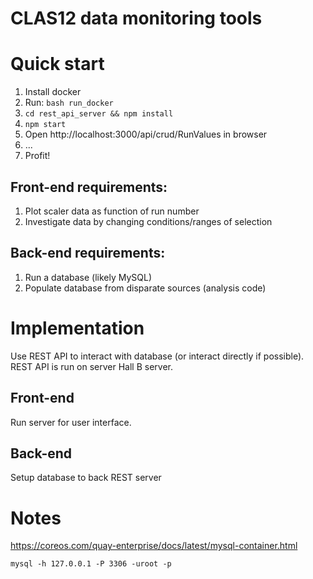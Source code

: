 CLAS12 data monitoring tools
============================

# Quick start

1. Install docker
2. Run: `bash run_docker`
3. `cd rest_api_server && npm install`
4. `npm start`
5. Open http://localhost:3000/api/crud/RunValues in browser
6. ...
7. Profit!


## Front-end requirements:

1. Plot scaler data as function of run number
2. Investigate data by changing conditions/ranges of selection

## Back-end requirements:

1. Run a database (likely MySQL)
2. Populate database from disparate sources (analysis code)

# Implementation

Use REST API to interact with database (or interact directly if possible).
REST API is run on server Hall B server.

## Front-end

Run server for user interface.


## Back-end

Setup database to back REST server

# Notes

https://coreos.com/quay-enterprise/docs/latest/mysql-container.html


```
mysql -h 127.0.0.1 -P 3306 -uroot -p
```
